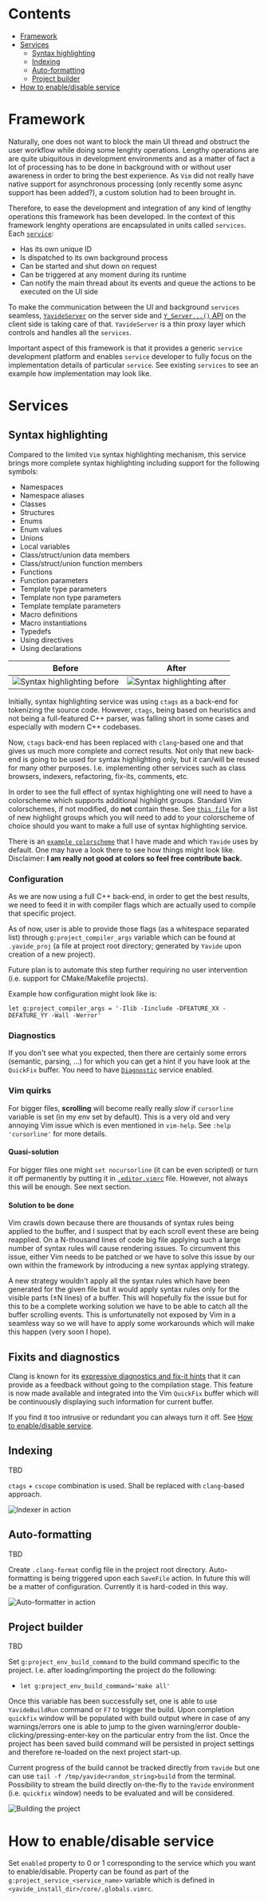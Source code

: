 # Contents
* [Framework](#framework)
* [Services](#services)
  * [Syntax highlighting](#syntax-highlighting)
  * [Indexing](#indexing)
  * [Auto-formatting](#auto-formatting)
  * [Project builder](#project-builder)
* [How to enable/disable service](#how-to-enabledisable-service)

# Framework
Naturally, one does not want to block the main UI thread and obstruct the user workflow while doing some lenghty operations. Lengthy operations are 
are quite ubiquitous in development environments and as a matter of fact a lot of processing has to be done in background with or without user awareness 
in order to bring the best experience. As `Vim` did not really have native support for asynchronous processing (only recently some async support has been added?), 
a custom solution had to been brought in.

Therefore, to ease the development and integration of any kind of lengthy operations this framework has been developed. In the context of this framework 
lenghty operations are encapsulated in units called `services`. Each [`service`](../core/services/yavide_service.py):
  * Has its own unique ID
  * Is dispatched to its own background process
  * Can be started and shut down on request
  * Can be triggered at any moment during its runtime
  * Can notify the main thread about its events and queue the actions to be executed on the UI side

To make the communication between the UI and background `services` seamless, [`YavideServer`](../core/server/yavide_server.py) on the server side and [`Y_Server...()` API](../core/.api.vimrc) 
on the client side is taking care of that. `YavideServer` is a thin proxy layer which controls and handles all the `services`.

Important aspect of this framework is that it provides a generic `service` development platform and enables `service` developer to fully focus on the 
implementation details of particular `service`. See existing `services` to see an example how implementation may look like.

# Services

## Syntax highlighting

Compared to the limited `Vim` syntax highlighting mechanism, this service brings more complete syntax highlighting including support for the following symbols:
* Namespaces
* Namespace aliases
* Classes
* Structures
* Enums
* Enum values
* Unions
* Local variables
* Class/struct/union data members
* Class/struct/union function members
* Functions
* Function parameters
* Template type parameters
* Template non type parameters
* Template template parameters
* Macro definitions
* Macro instantiations
* Typedefs
* Using directives
* Using declarations

Before | After
-------|--------
![Syntax highlighting before](https://raw.githubusercontent.com/wiki/JBakamovic/yavide/images/syntax_highlighting_before_clang.png) | ![Syntax highlighting after](https://raw.githubusercontent.com/wiki/JBakamovic/yavide/images/syntax_highlighting_after_clang.png)

Initially, syntax highlighting service was using `ctags` as a back-end for tokenizing the source code. However, `ctags`, being based on
heuristics and not being a full-featured C++ parser, was falling short in some cases and especially with modern C++ codebases. 

Now, `ctags` back-end has been replaced with `clang`-based one and that gives us much more complete and correct results. Not only that 
new back-end is going to be used for syntax highlighting only, but it can/will be reused for many other purposes. I.e. implementing other services 
such as class browsers, indexers, refactoring, fix-its, comments, etc.

In order to see the full effect of syntax highlighting one will need to have a colorscheme which supports additional highlight groups. Standard Vim 
colorschemes, if not modified, do **not** contain these. See [`this file`](../core/syntax/after/syntax/cpp/cpp_syntax_highlight.vim) for a list of new 
highlight groups which you will need to add to your colorscheme of choice should you want to make a full use of syntax highlighting service.

There is an [`example colorscheme`](https://github.com/JBakamovic/yaflandia) that I have made and which `Yavide` uses by default. One may have a look there to see how things might look like. 
Disclaimer: **I am really not good at colors so feel free contribute back.**

### Configuration

As we are now using a full C++ back-end, in order to get the best results, we need to feed it in with compiler flags which are actually used to compile that specific project.

As of now, user is able to provide those flags (as a whitespace separated list) through `g:project_compiler_args` variable which can be found at `.yavide_proj` 
(a file at project root directory; generated by `Yavide` upon creation of a new project). 

Future plan is to automate this step further requiring no user intervention (i.e. support for CMake/Makefile projects).

Example how configuration might look like is:

    let g:project_compiler_args = '-Ilib -Iinclude -DFEATURE_XX -DEFATURE_YY -Wall -Werror'

### Diagnostics

If you don't see what you expected, then there are certainly some errors (semantic, parsing, ...) for which you can get a hint if you have look at the `QuickFix` buffer. 
You need to have [`Diagnostic`](#fixits-and-diagnostics) service enabled.

### Vim quirks

For bigger files, **scrolling** will become really really *slow* if `cursorline` variable is set (in my env set by default). This is a very old and very annoying Vim issue which is even mentioned in `vim-help`.
See `:help 'cursorline'` for more details.

#### Quasi-solution
For bigger files one might `set nocursorline` (it can be even scripted) or turn it off permanently by putting it in [`.editor.vimrc`](../core/.editor.vimrc) file.
However, not always this will be enough. See next section.

#### Solution to be done
Vim crawls down because there are thousands of syntax rules being applied to the buffer, and I suspect that by each scroll event these are being reapplied. On a N-thousand lines of code big
file applying such a large number of syntax rules will cause rendering issues. To circumvent this issue, either Vim needs to be patched or we have to solve this issue by our own within the
framework by introducing a new syntax applying strategy.

A new strategy wouldn't apply all the syntax rules which have been generated for the given file but it would apply syntax rules only for the visible parts (±N lines) of a buffer. This will
hopefully fix the issue but for this to be a complete working solution we have to be able to catch all the buffer scrolling events. This is unfortunatelly not exposed by Vim in a seamless way
so we will have to apply some workarounds which will make this happen (very soon I hope).

## Fixits and diagnostics

Clang is known for its [expressive diagnostics and fix-it hints](https://clang.llvm.org/diagnostics.html) that it can provide as a feedback without going to the compilation stage.
This feature is now made available and integrated into the Vim `QuickFix` buffer which will be continuously displaying such information for current buffer.

If you find it too intrusive or redundant you can always turn it off. See [How to enable/disable service](#how-to-enabledisable-service).

## Indexing
TBD

`ctags` + `cscope` combination is used. Shall be replaced with `clang`-based approach. 

![Indexer in action](https://raw.githubusercontent.com/wiki/JBakamovic/yavide/images/indexer_in_action.gif)

## Auto-formatting
TBD

Create `.clang-format` config file in the project root directory. Auto-formatting is being triggered upon each `SaveFile` action. 
In future this will be a matter of configuration. Currently it is hard-coded in this way.

![Auto-formatter in action](https://raw.githubusercontent.com/wiki/JBakamovic/yavide/images/auto_formatter_in_action.gif)

## Project builder
TBD

Set `g:project_env_build_command` to the build command specific to the project. I.e. after loading/importing the project do the following:  
  * `let g:project_env_build_command='make all'`

Once this variable has been successfully set, one is able to use `YavideBuildRun` command or `F7` to trigger the build.
Upon completion `quickfix` window will be populated with build output where in case of any warnings/errors one is able
to jump to the given warning/error double-clicking/pressing-enter-key on the particular entry from the list. Once the project has 
been saved build command will be persisted in project settings and therefore re-loaded on the next project start-up.

Current progress of the build cannot be tracked directly from `Yavide` but one can use `tail -f /tmp/yavide<random_string>build` from the terminal. 
Possibility to stream the build directly on-the-fly to the `Yavide` environment (i.e. `quickfix` window) needs to be evaluated and will be considered.

![Building the project](https://raw.githubusercontent.com/wiki/JBakamovic/yavide/images/build_in_action.gif)

# How to enable/disable service

Set `enabled` property to 0 or 1 corresponding to the service which you want to enable/disable. Property can be found as
part of the `g:project_service_<service_name>` variable which is defined in `<yavide_install_dir>/core/.globals.vimrc`.


